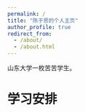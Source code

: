 ```yaml
---
permalink: /
title: "陈于思的个人主页"
author_profile: true
redirect_from: 
  - /about/
  - /about.html
---
```


山东大学一枚苦苦学生。

学习安排
======
